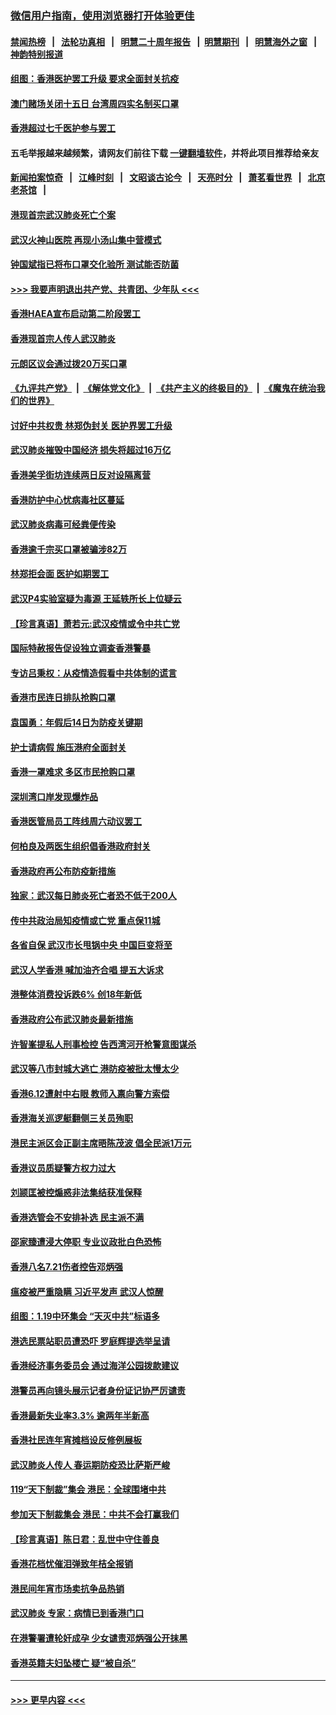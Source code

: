 ### [微信用户指南，使用浏览器打开体验更佳](https://github.com/gfw-breaker/banned-news1/blob/master/indexes/wechat-guide.md?t=0)
#### [禁闻热榜](热点新闻.md?t=0)  &nbsp;&nbsp;|&nbsp;&nbsp; [法轮功真相](https://github.com/gfw-breaker/truth/blob/master/README.md?t=0) &nbsp;&nbsp;|&nbsp;&nbsp; [明慧二十周年报告](https://github.com/gfw-breaker/mh-reports/blob/master/README.md?t=0) &nbsp;&nbsp;|&nbsp;&nbsp;[明慧期刊](https://github.com/gfw-breaker/mh-qikan) &nbsp;&nbsp;|&nbsp;&nbsp; [明慧海外之窗](https://github.com/gfw-breaker/mh-news/blob/master/README.md?t=0) &nbsp;&nbsp;|&nbsp;&nbsp; [神韵特别报道](https://github.com/gfw-breaker/mh-news/blob/master/shenyun.md?t=0)
#### [组图：香港医护罢工升级 要求全面封关抗疫](../pages/nsc415/n11844107.md?t=02051033) 
#### [澳门赌场关闭十五日 台湾周四实名制买口罩](../pages/nsc415/n11845083.md?t=02051033) 
#### [香港超过七千医护参与罢工](../pages/nsc415/n11845051.md?t=02051033) 
#### 五毛举报越来越频繁，请网友们前往下载 [一键翻墙软件](https://github.com/gfw-breaker/ssr-accounts)，并将此项目推荐给亲友
#### [新闻拍案惊奇](https://github.com/gfw-breaker/banned-news1/blob/master/pages/link4.md) &nbsp;&nbsp;|&nbsp;&nbsp; [江峰时刻](https://github.com/gfw-breaker/banned-news1/blob/master/pages/link4.md) &nbsp;&nbsp;|&nbsp;&nbsp; [文昭谈古论今](https://github.com/gfw-breaker/banned-news1/blob/master/pages/link4.md) &nbsp;&nbsp;|&nbsp;&nbsp; [天亮时分](https://github.com/gfw-breaker/banned-news1/blob/master/pages/link4.md) &nbsp;&nbsp;|&nbsp;&nbsp; [萧茗看世界](https://github.com/gfw-breaker/banned-news1/blob/master/pages/link4.md) &nbsp;&nbsp;|&nbsp;&nbsp; [北京老茶馆](https://github.com/gfw-breaker/banned-news1/blob/master/pages/link4.md) &nbsp;&nbsp;|&nbsp;&nbsp; 
#### [港现首宗武汉肺炎死亡个案](../pages/nsc415/n11844998.md?t=02051033) 
#### [武汉火神山医院 再现小汤山集中营模式](../pages/nsc415/n11844763.md?t=02051033) 
#### [钟国斌指已将布口罩交化验所 测试能否防菌](../pages/nsc415/n11842783.md?t=02051033) 
#### [>>> 我要声明退出共产党、共青团、少年队 <<<](https://github.com/begood0513/goodnews/blob/master/quit/letter.md) 
#### [香港HAEA宣布启动第二阶段罢工](../pages/nsc415/n11842723.md?t=02051033) 
#### [香港现首宗人传人武汉肺炎](../pages/nsc415/n11842766.md?t=02051033) 
#### [元朗区议会通过拨20万买口罩](../pages/nsc415/n11842754.md?t=02051033) 
#### [《九评共产党》](https://github.com/begood0513/9ping.md/blob/master/README.md) &nbsp;|&nbsp; [《解体党文化》](../../../../jtdwh.md/blob/master/README.md)  &nbsp;|&nbsp; [《共产主义的终极目的》](../../../../gczydzjmd.md/blob/master/README.md) &nbsp;|&nbsp; [《魔鬼在统治我们的世界》](../../../../mgztzwmdsj.md/blob/master/README.md) 
#### [讨好中共权贵 林郑伪封关 医护界罢工升级](../pages/nsc415/n11842359.md?t=02051033) 
#### [武汉肺炎摧毁中国经济 损失将超过16万亿](../pages/nsc415/n11839723.md?t=02051033) 
#### [香港美孚街坊连续两日反对设隔离营](../pages/nsc415/n11839962.md?t=02051033) 
#### [香港防护中心忧病毒社区蔓延](../pages/nsc415/n11839933.md?t=02051033) 
#### [武汉肺炎病毒可经粪便传染](../pages/nsc415/n11839939.md?t=02051033) 
#### [香港逾千宗买口罩被骗涉82万](../pages/nsc415/n11839914.md?t=02051033) 
#### [林郑拒会面 医护如期罢工](../pages/nsc415/n11839892.md?t=02051033) 
#### [武汉P4实验室疑为毒源 王延轶所长上位疑云](../pages/nsc415/n11835543.md?t=02051033) 
#### [【珍言真语】萧若元:武汉疫情或令中共亡党](../pages/nsc415/n11829394.md?t=02051033) 
#### [国际特赦报告促设独立调查香港警暴](../pages/nsc415/n11833845.md?t=02051033) 
#### [专访吕秉权：从疫情造假看中共体制的谎言](../pages/nsc415/n11833813.md?t=02051033) 
#### [香港市民连日排队抢购口罩](../pages/nsc415/n11833794.md?t=02051033) 
#### [袁国勇：年假后14日为防疫关键期](../pages/nsc415/n11831088.md?t=02051033) 
#### [护士请病假 施压港府全面封关](../pages/nsc415/n11831030.md?t=02051033) 
#### [香港一罩难求 多区市民抢购口罩](../pages/nsc415/n11831002.md?t=02051033) 
#### [深圳湾口岸发现爆炸品](../pages/nsc415/n11828802.md?t=02051033) 
#### [香港医管局员工阵线周六动议罢工](../pages/nsc415/n11828762.md?t=02051033) 
#### [何柏良及两医生组织倡香港政府封关](../pages/nsc415/n11828749.md?t=02051033) 
#### [香港政府再公布防疫新措施](../pages/nsc415/n11828716.md?t=02051033) 
#### [独家：武汉每日肺炎死亡者恐不低于200人](../pages/nsc415/n11828240.md?t=02051033) 
#### [传中共政治局知疫情或亡党 重点保11城](../pages/nsc415/n11828145.md?t=02051033) 
#### [各省自保 武汉市长甩锅中央 中国巨变将至](../pages/nsc415/n11828021.md?t=02051033) 
#### [武汉人学香港 喊加油齐合唱 提五大诉求](../pages/nsc415/n11827046.md?t=02051033) 
#### [港整体消费投诉跌6% 创18年新低](../pages/nsc415/n11817280.md?t=02051033) 
#### [香港政府公布武汉肺炎最新措施](../pages/nsc415/n11817152.md?t=02051033) 
#### [许智峯提私人刑事检控 告西湾河开枪警意图谋杀](../pages/nsc415/n11817132.md?t=02051033) 
#### [武汉等八市封城大逃亡 港防疫被批太慢太少](../pages/nsc415/n11817058.md?t=02051033) 
#### [香港6.12遭射中右眼 教师入禀向警方索偿](../pages/nsc415/n11814678.md?t=02051033) 
#### [香港海关巡逻艇翻侧三关员殉职](../pages/nsc415/n11814604.md?t=02051033) 
#### [港民主派区会正副主席晤陈茂波 倡全民派1万元](../pages/nsc415/n11814582.md?t=02051033) 
#### [香港议员质疑警方权力过大](../pages/nsc415/n11814560.md?t=02051033) 
#### [刘颕匡被控煽惑非法集结获准保释](../pages/nsc415/n11811727.md?t=02051033) 
#### [香港选管会不安排补选 民主派不满](../pages/nsc415/n11811691.md?t=02051033) 
#### [邵家臻遭浸大停职 专业议政批白色恐怖](../pages/nsc415/n11811670.md?t=02051033) 
#### [香港八名7.21伤者控告邓炳强](../pages/nsc415/n11811623.md?t=02051033) 
#### [瘟疫被严重隐瞒 习近平发声 武汉人惊醒](../pages/nsc415/n11811186.md?t=02051033) 
#### [组图：1.19中环集会 “天灭中共”标语多](../pages/nsc415/n11809514.md?t=02051033) 
#### [港选民票站职员遭恐吓 罗庭辉提选举呈请](../pages/nsc415/n11808914.md?t=02051033) 
#### [香港经济事务委员会 通过海洋公园拨款建议](../pages/nsc415/n11808906.md?t=02051033) 
#### [港警员再向镜头展示记者身份证记协严厉谴责](../pages/nsc415/n11808888.md?t=02051033) 
#### [香港最新失业率3.3% 逾两年半新高](../pages/nsc415/n11808887.md?t=02051033) 
#### [香港社民连年宵摊档设反修例展板](../pages/nsc415/n11808857.md?t=02051033) 
#### [武汉肺炎人传人 春运期防疫恐比萨斯严峻](../pages/nsc415/n11808739.md?t=02051033) 
#### [119“天下制裁”集会 港民：全球围堵中共](../pages/nsc415/n11806318.md?t=02051033) 
#### [参加天下制裁集会 港民：中共不会打赢我们](../pages/nsc415/n11806596.md?t=02051033) 
#### [【珍言真语】陈日君：乱世中守住善良](../pages/nsc415/n11806247.md?t=02051033) 
#### [香港花档忧催泪弹致年桔全报销](../pages/nsc415/n11806130.md?t=02051033) 
#### [港民间年宵市场卖抗争品热销](../pages/nsc415/n11806073.md?t=02051033) 
#### [武汉肺炎 专家：病情已到香港门口](../pages/nsc415/n11806020.md?t=02051033) 
#### [在港警署遭轮奸成孕 少女谴责邓炳强公开抹黑](../pages/nsc415/n11805981.md?t=02051033) 
#### [香港英籍夫妇坠楼亡 疑“被自杀”](../pages/nsc415/n11805937.md?t=02051033) 

----
#### [ >>> 更早内容 <<< ](../indexes/nsc415-earlier.md)
